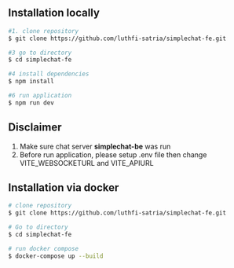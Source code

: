 ## Installation locally

```bash
#1. clone repository
$ git clone https://github.com/luthfi-satria/simplechat-fe.git 

#3 go to directory
$ cd simplechat-fe

#4 install dependencies
$ npm install

#6 run application
$ npm run dev
```

## Disclaimer
1. Make sure chat server <b>simplechat-be</b> was run
2. Before run application, please setup .env file then change VITE_WEBSOCKETURL and VITE_APIURL


## Installation via docker
```bash
# clone repository
$ git clone https://github.com/luthfi-satria/simplechat-fe.git

# Go to directory
$ cd simplechat-fe

# run docker compose
$ docker-compose up --build
```